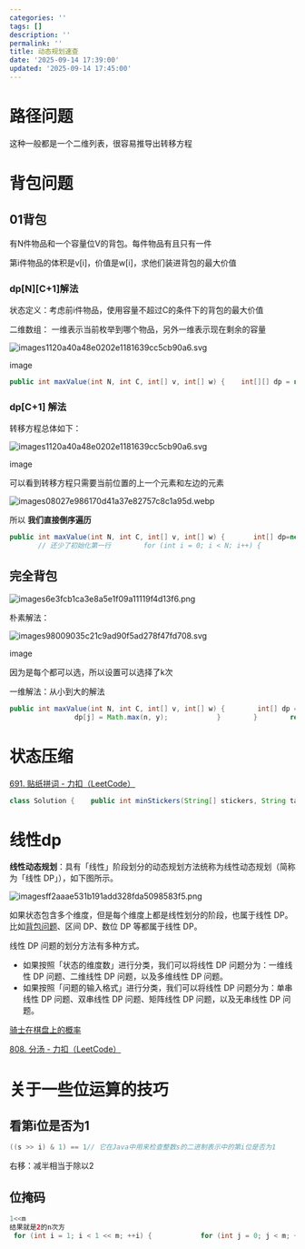 ```yaml
---
categories: ''
tags: []
description: ''
permalink: ''
title: 动态规划速查
date: '2025-09-14 17:39:00'
updated: '2025-09-14 17:45:00'
---
```


# 路径问题


这种一般都是一个二维列表，很容易推导出转移方程


# 背包问题


## 01背包


有N件物品和一个容量位V的背包。每件物品有且只有一件


第i件物品的体积是v[i]，价值是w[i]，求他们装进背包的最大价值


### dp[N][C+1]解法


状态定义：考虑前i件物品，使用容量不超过C的条件下的背包的最大价值


二维数组： 一维表示当前枚举到哪个物品，另外一维表示现在剩余的容量


![images1120a40a48e0202e1181639cc5cb90a6.svg](/images/85d50debb1df0feb69a5e68b9cfbdb82.svg)


image


```java
public int maxValue(int N, int C, int[] v, int[] w) {    int[][] dp = new int[N][C + 1];    // 处理第一件物品    for (int i = 0; i <= C; i++) {        dp[0][i] = i >= v[0] ? w[0] : 0;    }    for (int i = 0; i < N; i++) {        for (int j = 0; j <= C; j++) {            // 不选这个物品            int n = dp[i - 1][j];            // 选这个物品（状态转移            int y = j > v[i] ? dp[i - 1][j - v[i]] + w[i] : 0;            dp[i][j] = Math.max(n, y);        }    }    return dp[N - 1][C];}
```


### dp[C+1] 解法


转移方程总体如下：


![images1120a40a48e0202e1181639cc5cb90a6.svg](/images/eb301483490a8c4349af11dd7d467f30.svg)


image


可以看到转移方程只需要当前位置的上一个元素和左边的元素


![images08027e986170d41a37e82757c8c1a95d.webp](/images/4edd395173161cf6614f21d59b1468c3.webp)


所以 **我们直接倒序遍历**


```java
public int maxValue(int N, int C, int[] v, int[] w) {       int[] dp=new int[C+1];
       // 还少了初始化第一行        for (int i = 0; i < N; i++) {            int val=v[i];           for (int j = C; j >= val; j++) {            dp[j]=Math.max(dp[j], dp[j-val]+w[i]);           }        }        return dp[C];    }
```


## 完全背包


![images6e3fcb1ca3e8a5e1f09a11119f4d13f6.png](/images/3365057326d2a8368ad32fdc75efb0a8.png)


朴素解法：


![images98009035c21c9ad90f5ad278f47fd708.svg](/images/d50ad852b888ad06d7752731db57d41d.svg)


image


因为是每个都可以选，所以设置可以选择了k次


一维解法：从小到大的解法


```java
public int maxValue(int N, int C, int[] v, int[] w) {        int[] dp = new int[C + 1];        for (int i = 0; i < N; i++) {            for (int j = 0; j <= C; j++) {                // 不考虑第 i 件物品的情况（选择 0 件物品 i）                int n = dp[j];                // 考虑第 i 件物品的情况                int y = j - v[i] >= 0 ? dp[j - v[i]] + w[i] : 0;
                dp[j] = Math.max(n, y);            }        }        return dp[C];    }
```


# 状态压缩


[691. 贴纸拼词 - 力扣（LeetCode）](https://leetcode.cn/problems/stickers-to-spell-word/solutions/135103/zhuang-tai-ya-suo-dpji-you-hua-by-lucifer1004/)


```java
class Solution {    public int minStickers(String[] stickers, String target) {        /*        状态压缩+dp:        序列化形式为target当前索引位选了就置1,没选就为0,,因此有 msk = 1<<n 种情形->000...->111...        1.状态定义:dp[i]为到达状态i所需要的最少贴纸数目,其中i为int类型表示的状态        2.状态转移:dp[i]=min(dp[i], dp[k]+1) 其中dp[k]为k状态(比i状态少一张贴纸)        3.初始化:初始化dp[0]=0 其余初始化为INF 方便覆盖 因为达到什么都不选的状态只需0张贴纸        4.遍历顺序:遍历形式非常讲究,也是最关键的一步            4.1 先遍历每个状态 state:0->mask-1            4.2 再遍历每一张贴纸stickers[i],判断当前mask加成这张stickers[i]后能转移到哪个新的状态            4.3 最后遍历当前mask的每一位,一位一位进行转移            一般是某个数&1转移新状态,因此整个遍历过程都是正序        5.返回形式:dp[i]==INF?-1:dp[mask-1]         */        int INF = 0x3f3f3f3f;        int n = target.length();        int mask = 1 << n;        // 状态i对应的最少贴纸数        int[] dp = new int[mask];   // 00000..-11111..        Arrays.fill(dp, INF);        dp[0] = 0;        // 遍历每个状态:注意从0开始转移        for (int i = 0; i < mask; i++) {            if (dp[i] == INF) continue; // 无法从此处开始转移(无效值)            // 遍历每张贴纸            for (String ss : stickers) {                // cur为新的状态,len为这张贴纸长度                int cur = i, len = ss.length();                // 遍历该张贴纸的每个字母                for (int k = 0; k < len; k++) {                    char c = ss.charAt(k);                    // 遍历target每个位置判断c能够填充的位置                    for (int p = 0; p < n; p++) {                        // 若遇到target中与c相等的字母 && 该位置还没填充                        if (target.charAt(p) == c && (((cur >> p) & 1) == 0)) {                            cur |= (1 << p);    // 填充                            break;  // 每张贴纸某个字母只能填充一个位置                            // 退出该层循环继续遍历该贴纸的下一个字母                        }                    }                }                // 遍历完这张贴纸后,说明dp[cur]多了一条转移路径:dp[i]->dp[cur]                // 而dp[cur]=dp[i]+1 维护dp[cur]最小值也就是所有转移路径最小值(因为要求最小值)                dp[cur] = Math.min(dp[cur], dp[i] + 1);            }        }        // 全选状态:没有转移就说明无法到达返回-1 否则返回对应dp值        return dp[mask - 1] == INF ? -1 : dp[mask - 1];    // 1111...    }}
```


# 线性dp


**线性动态规划**：具有「线性」阶段划分的动态规划方法统称为线性动态规划（简称为「线性 DP」），如下图所示。


![imagesff2aaae531b191add328fda5098583f5.png](/images/76fa9bd0ff22a58f2e85fead80b6f4a6.png)


如果状态包含多个维度，但是每个维度上都是线性划分的阶段，也属于线性 DP。比如[背包问题](https://so.csdn.net/so/search?q=%E8%83%8C%E5%8C%85%E9%97%AE%E9%A2%98&spm=1001.2101.3001.7020)、区间 DP、数位 DP 等都属于线性 DP。


线性 DP 问题的划分方法有多种方式。

- 如果按照「状态的维度数」进行分类，我们可以将线性 DP 问题分为：一维线性 DP 问题、二维线性 DP 问题，以及多维线性 DP 问题。
- 如果按照「问题的输入格式」进行分类，我们可以将线性 DP 问题分为：单串线性 DP 问题、双串线性 DP 问题、矩阵线性 DP 问题，以及无串线性 DP 问题。

[骑士在棋盘上的概率](https://leetcode.cn/problems/knight-probability-in-chessboard/)


[808. 分汤 - 力扣（LeetCode）](https://leetcode.cn/problems/soup-servings/solutions/1982919/by-joneli-ts7a/)


# 关于一些位运算的技巧


## 看第i位是否为1


```java
((s >> i) & 1) == 1// 它在Java中用来检查整数s的二进制表示中的第i位是否为1
```


右移：减半相当于除以2


## 位掩码


```java
1<<m
结果就是2的n次方
 for (int i = 1; i < 1 << m; ++i) {            for (int j = 0; j < m; ++j) {                // 第二个循环表示是右移j位 判断这个是不是在这个集合中的                if (((i >> j) & 1) == 1) {                    t += nums[j];                }            }}// 例如 m=3  那么就是8个 ，并且判断每一个位置
```

